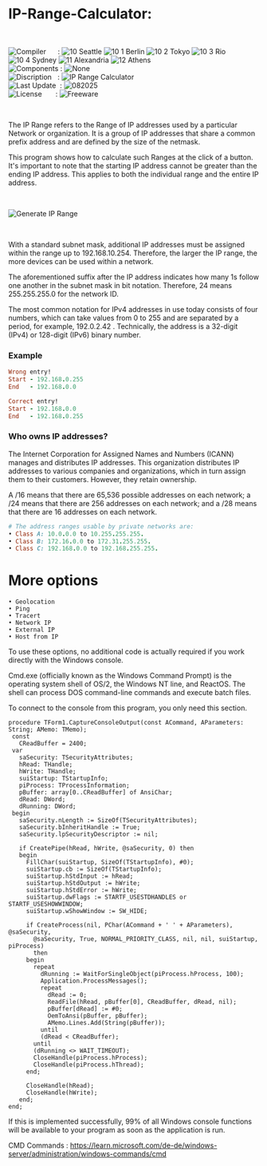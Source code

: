 # IP-Range-Calculator:

</br>

![Compiler](https://github.com/user-attachments/assets/a916143d-3f1b-4e1f-b1e0-1067ef9e0401) &nbsp;&nbsp;&nbsp;&nbsp;&nbsp;: ![10 Seattle](https://github.com/user-attachments/assets/c70b7f21-688a-4239-87c9-9a03a8ff25ab) ![10 1 Berlin](https://github.com/user-attachments/assets/bdcd48fc-9f09-4830-b82e-d38c20492362) ![10 2 Tokyo](https://github.com/user-attachments/assets/5bdb9f86-7f44-4f7e-aed2-dd08de170bd5) ![10 3 Rio](https://github.com/user-attachments/assets/e7d09817-54b6-4d71-a373-22ee179cd49c) ![10 4 Sydney](https://github.com/user-attachments/assets/e75342ca-1e24-4a7e-8fe3-ce22f307d881) ![11 Alexandria](https://github.com/user-attachments/assets/64f150d0-286a-4edd-acab-9f77f92d68ad) ![12 Athens](https://github.com/user-attachments/assets/59700807-6abf-4e6d-9439-5dc70fc0ceca)  
![Components](https://github.com/user-attachments/assets/d6a7a7a4-f10e-4df1-9c4f-b4a1a8db7f0e) : ![None](https://github.com/user-attachments/assets/30ebe930-c928-4aaf-a8e1-5f68ec1ff349)  
![Discription](https://github.com/user-attachments/assets/4a778202-1072-463a-bfa3-842226e300af) &nbsp;&nbsp;: ![IP Range Calculator](https://github.com/user-attachments/assets/5c3c4b96-db31-44fa-8a52-7670f39f5fec)  
![Last Update](https://github.com/user-attachments/assets/e1d05f21-2a01-4ecf-94f3-b7bdff4d44dd) &nbsp;: ![082025](https://github.com/user-attachments/assets/7399e982-7e79-4e90-9bd6-573fbc7c68f2)  
![License](https://github.com/user-attachments/assets/ff71a38b-8813-4a79-8774-09a2f3893b48) &nbsp;&nbsp;&nbsp;&nbsp;&nbsp;&nbsp;: ![Freeware](https://github.com/user-attachments/assets/1fea2bbf-b296-4152-badd-e1cdae115c43)

</br>

The IP Range refers to the Range of IP addresses used by a particular Network or organization. It is a group of IP addresses that share a common prefix address and are defined by the size of the netmask.

This program shows how to calculate such Ranges at the click of a button. It's important to note that the starting IP address cannot be greater than the ending IP address. This applies to both the individual range and the entire IP address.

</br>

![Generate IP Range](https://github.com/user-attachments/assets/e1eb89ab-bd83-45c4-be37-d496304e8044)

</br>

With a standard subnet mask, additional IP addresses must be assigned within the range up to 192.168.10.254. Therefore, the larger the IP range, the more devices can be used within a network.

The aforementioned suffix after the IP address indicates how many 1s follow one another in the subnet mask in bit notation. Therefore, 24 means 255.255.255.0 for the network ID.

The most common notation for IPv4 addresses in use today consists of four numbers, which can take values from 0 to 255 and are separated by a period, for example, 192.0.2.42 . Technically, the address is a 32-digit (IPv4) or 128-digit (IPv6) binary number.

### Example

```ruby
Wrong entry!
Start - 192.168.0.255
End   - 192.168.0.0

Correct entry!
Start - 192.168.0.0
End   - 192.168.0.255
```

### Who owns IP addresses? 

The Internet Corporation for Assigned Names and Numbers (ICANN) manages and distributes IP addresses. This organization distributes IP addresses to various companies and organizations, which in turn assign them to their customers. However, they retain ownership.

A /16 means that there are 65,536 possible addresses on each network; a /24 means that there are 256 addresses on each network; and a /28 means that there are 16 addresses on each network.

```ruby
# The address ranges usable by private networks are: 
• Class A: 10.0.0.0 to 10.255.255.255. 
• Class B: 172.16.0.0 to 172.31.255.255. 
• Class C: 192.168.0.0 to 192.168.255.255.
```

# More options

```
• Geolocation 
• Ping 
• Tracert 
• Network IP 
• External IP 
• Host from IP
```

To use these options, no additional code is actually required if you work directly with the Windows console.

Cmd.exe (officially known as the Windows Command Prompt) is the operating system shell of OS/2, the Windows NT line, and ReactOS. The shell can process DOS command-line commands and execute batch files.

To connect to the console from this program, you only need this section.

```Delphi
procedure TForm1.CaptureConsoleOutput(const ACommand, AParameters: String; AMemo: TMemo);
 const
   CReadBuffer = 2400;
 var
   saSecurity: TSecurityAttributes;
   hRead: THandle;
   hWrite: THandle;
   suiStartup: TStartupInfo;
   piProcess: TProcessInformation;
   pBuffer: array[0..CReadBuffer] of AnsiChar;
   dRead: DWord;
   dRunning: DWord;
 begin
   saSecurity.nLength := SizeOf(TSecurityAttributes);
   saSecurity.bInheritHandle := True;
   saSecurity.lpSecurityDescriptor := nil;

   if CreatePipe(hRead, hWrite, @saSecurity, 0) then
   begin
     FillChar(suiStartup, SizeOf(TStartupInfo), #0);
     suiStartup.cb := SizeOf(TStartupInfo);
     suiStartup.hStdInput := hRead;
     suiStartup.hStdOutput := hWrite;
     suiStartup.hStdError := hWrite;
     suiStartup.dwFlags := STARTF_USESTDHANDLES or STARTF_USESHOWWINDOW;
     suiStartup.wShowWindow := SW_HIDE;

     if CreateProcess(nil, PChar(ACommand + ' ' + AParameters), @saSecurity,
       @saSecurity, True, NORMAL_PRIORITY_CLASS, nil, nil, suiStartup, piProcess)
       then
     begin
       repeat
         dRunning := WaitForSingleObject(piProcess.hProcess, 100);
         Application.ProcessMessages();
         repeat
           dRead := 0;
           ReadFile(hRead, pBuffer[0], CReadBuffer, dRead, nil);
           pBuffer[dRead] := #0;
           OemToAnsi(pBuffer, pBuffer);
           AMemo.Lines.Add(String(pBuffer));
         until
         (dRead < CReadBuffer);
       until
       (dRunning <> WAIT_TIMEOUT);
       CloseHandle(piProcess.hProcess);
       CloseHandle(piProcess.hThread);
     end;

     CloseHandle(hRead);
     CloseHandle(hWrite);
   end;
end;
```

If this is implemented successfully, 99% of all Windows console functions will be available to your program as soon as the application is run.

CMD Commands : https://learn.microsoft.com/de-de/windows-server/administration/windows-commands/cmd
